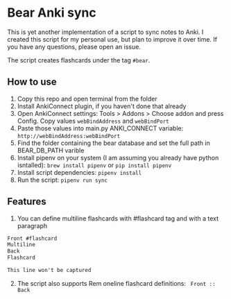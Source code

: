 # Bear Anki sync

This is yet another implementation of a script to sync notes to Anki. I created this script for my personal use, but plan to improve it over time. If you have any questions, please open an issue.

The script creates flashcards under the tag `#bear`.

## How to use

1. Copy this repo and open terminal from the folder
2. Install AnkiConnect plugin, if you haven't done that already
3. Open AnkiConnect settings: Tools > Addons > Choose addon and press Config. Copy values `webBindAddress` and `webBindPort`
4. Paste those values into main.py ANKI_CONNECT variable: `http://webBindAddress:webBindPort`
5. Find the folder containing the bear database and set the full path in BEAR_DB_PATH varible
6. Install pipenv on your system (I am assuming you already have python isntalled): `brew install pipenv` or `pip install pipenv`
7. Install script dependencies: `pipenv install`
8. Run the script: `pipenv run sync`
 
## Features

1. You can define multiline flashcards with #flashcard tag and with a text paragraph
```markdown
Front #flashcard
Multiline
Back
Flashcard

This line won't be captured
```
2. The script also supports Rem oneline flashcard definitions: ` Front :: Back`
